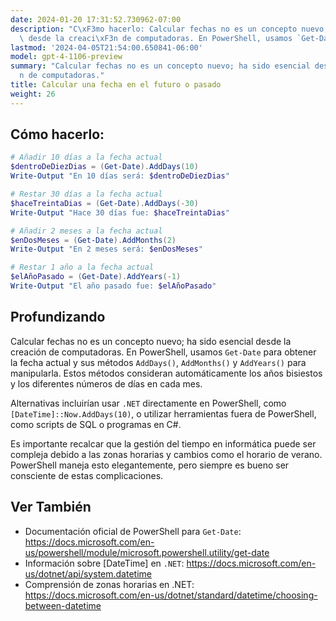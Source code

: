 ```yaml
---
date: 2024-01-20 17:31:52.730962-07:00
description: "C\xF3mo hacerlo: Calcular fechas no es un concepto nuevo; ha sido esencial\
  \ desde la creaci\xF3n de computadoras. En PowerShell, usamos `Get-Date` para obtener\u2026"
lastmod: '2024-04-05T21:54:00.650841-06:00'
model: gpt-4-1106-preview
summary: "Calcular fechas no es un concepto nuevo; ha sido esencial desde la creaci\xF3\
  n de computadoras."
title: Calcular una fecha en el futuro o pasado
weight: 26
---
```


## Cómo hacerlo:
```PowerShell
# Añadir 10 días a la fecha actual
$dentroDeDiezDias = (Get-Date).AddDays(10)
Write-Output "En 10 días será: $dentroDeDiezDias"

# Restar 30 días a la fecha actual
$haceTreintaDias = (Get-Date).AddDays(-30)
Write-Output "Hace 30 días fue: $haceTreintaDias"

# Añadir 2 meses a la fecha actual
$enDosMeses = (Get-Date).AddMonths(2)
Write-Output "En 2 meses será: $enDosMeses"

# Restar 1 año a la fecha actual
$elAñoPasado = (Get-Date).AddYears(-1)
Write-Output "El año pasado fue: $elAñoPasado"
```

## Profundizando
Calcular fechas no es un concepto nuevo; ha sido esencial desde la creación de computadoras. En PowerShell, usamos `Get-Date` para obtener la fecha actual y sus métodos `AddDays()`, `AddMonths()` y `AddYears()` para manipularla. Estos métodos consideran automáticamente los años bisiestos y los diferentes números de días en cada mes.

Alternativas incluirían usar `.NET` directamente en PowerShell, como `[DateTime]::Now.AddDays(10)`, o utilizar herramientas fuera de PowerShell, como scripts de SQL o programas en C#. 

Es importante recalcar que la gestión del tiempo en informática puede ser compleja debido a las zonas horarias y cambios como el horario de verano. PowerShell maneja esto elegantemente, pero siempre es bueno ser consciente de estas complicaciones.

## Ver También
- Documentación oficial de PowerShell para `Get-Date`: https://docs.microsoft.com/en-us/powershell/module/microsoft.powershell.utility/get-date
- Información sobre [DateTime] en `.NET`: https://docs.microsoft.com/en-us/dotnet/api/system.datetime
- Comprensión de zonas horarias en .NET: https://docs.microsoft.com/en-us/dotnet/standard/datetime/choosing-between-datetime
